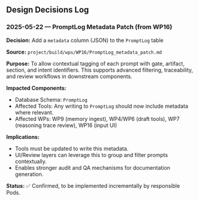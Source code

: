 ## Design Decisions Log

### 2025-05-22 — PromptLog Metadata Patch (from WP16)

**Decision:** Add a `metadata` column (JSON) to the `PromptLog` table

**Source:** `project/build/wps/WP16/PromptLog_metadata_patch.md`

**Purpose:**
To allow contextual tagging of each prompt with gate, artifact, section, and intent identifiers. This supports advanced filtering, traceability, and review workflows in downstream components.

**Impacted Components:**
- Database Schema: `PromptLog`
- Affected Tools: Any writing to `PromptLog` should now include metadata where relevant.
- Affected WPs: WP9 (memory ingest), WP4/WP6 (draft tools), WP7 (reasoning trace review), WP16 (input UI)

**Implications:**
- Tools must be updated to write this metadata.
- UI/Review layers can leverage this to group and filter prompts contextually.
- Enables stronger audit and QA mechanisms for documentation generation.

**Status:** ✅ Confirmed, to be implemented incrementally by responsible Pods.